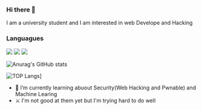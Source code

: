 





### Hi there 👋 
I am a university student and I am interested in web Develope and Hacking


### Languagues
<img src="https://img.shields.io/badge/Python-3776AB?style=flat-square&logo=Python&logoColor=green"/> <img src="https://img.shields.io/badge/JavaScript-F7DF1E?style=flat-square&logo=Python&logoColor=yellow"/>
<img src="https://img.shields.io/badge/C-A8B9CC?style=flat-square&logo=C&logoColor=red"/>

![Anurag's GitHub stats](https://github-readme-stats.vercel.app/api?username=polring&show_icons=true&theme=dracula)

![TOP Langs](https://github-readme-status.vercel.app/api/top-langs/?username=polring&show_icons=true&theme=dracula)]

- 🌱 I’m currently learning abuout Security(Web Hacking and Pwnable) and Machine Learing
-  ⚔️ I'm not good at them yet but I'm trying hard to do well


